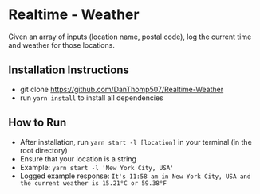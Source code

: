 # Realtime - Weather

Given an array of inputs (location name, postal code), log the current time and weather for those locations.

## Installation Instructions

* git clone <https://github.com/DanThomp507/Realtime-Weather>
* run `yarn install` to install all dependencies

## How to Run

* After installation, run `yarn start -l [location]` in your terminal (in the root directory)
* Ensure that your location is a string
* Example: `yarn start -l 'New York City, USA'`
* Logged example response: `It's 11:58 am in New York City, USA and the current weather is 15.21°C or 59.38°F`
